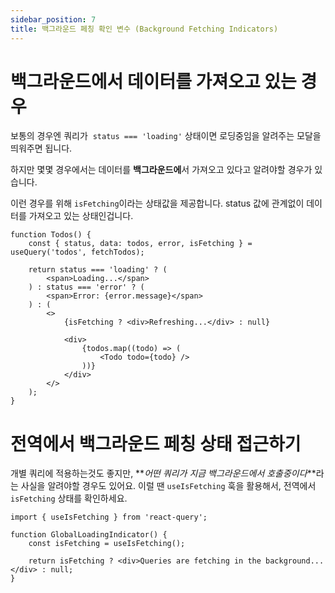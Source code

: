 ```yaml
---
sidebar_position: 7
title: 백그라운드 페칭 확인 변수 (Background Fetching Indicators)
---
```


# 백그라운드에서 데이터를 가져오고 있는 경우

보통의 경우엔 쿼리가  `status === 'loading'` 상태이면 로딩중임을 알려주는 모달을 띄워주면 됩니다.

하지만 몇몇 경우에서는 데이터를 **백그라운드에**서 가져오고 있다고 알려야할 경우가 있습니다.

이런 경우를 위해 `isFetching`이라는 상태값을 제공합니다. status 값에 관계없이 데이터를 가져오고 있는 상태인겁니다.

```tsx
function Todos() {
    const { status, data: todos, error, isFetching } = useQuery('todos', fetchTodos);

    return status === 'loading' ? (
        <span>Loading...</span>
    ) : status === 'error' ? (
        <span>Error: {error.message}</span>
    ) : (
        <>
            {isFetching ? <div>Refreshing...</div> : null}

            <div>
                {todos.map((todo) => (
                    <Todo todo={todo} />
                ))}
            </div>
        </>
    );
}
```

# 전역에서 백그라운드 페칭 상태 접근하기

개별 쿼리에 적용하는것도 좋지만, **_어떤 쿼리가 지금 백그라운드에서 호출중이다_**라는 사실을 알려야할 경우도 있어요. 이럴 땐 `useIsFetching` 훅을 활용해서, 전역에서 `isFetching` 상태를 확인하세요.

```tsx
import { useIsFetching } from 'react-query';

function GlobalLoadingIndicator() {
    const isFetching = useIsFetching();

    return isFetching ? <div>Queries are fetching in the background...</div> : null;
}
```
